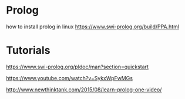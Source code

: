 # Prolog

how to install prolog in linux
https://www.swi-prolog.org/build/PPA.html

# Tutorials
  https://www.swi-prolog.org/pldoc/man?section=quickstart
  
  https://www.youtube.com/watch?v=SykxWpFwMGs
  
  http://www.newthinktank.com/2015/08/learn-prolog-one-video/
